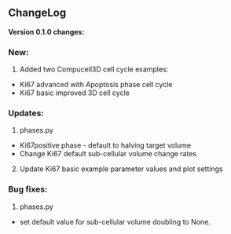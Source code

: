 ## ChangeLog

**Version 0.1.0 changes:**
### New:
1. Added two Compucell3D cell cycle examples:
  - Ki67 advanced with Apoptosis phase cell cycle
  - Ki67 basic improved 3D cell cycle

### Updates:
1. phases.py
  - Ki67positive phase - default to halving target volume
  - Change Ki67 default sub-cellular volume change rates
2. Update Ki67 basic example parameter values and plot settings

### Bug fixes:
1. phases.py
- set default value for sub-cellular volume doubling to None.

